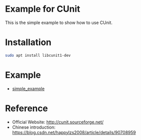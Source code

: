 # Example for CUnit

This is the simple example to show how to use CUnit.

# Installation

```bash
sudo apt install libcunit1-dev
```

# Example

* [simple_example](simple_example)

# Reference

* Official Website: http://cunit.sourceforge.net/
* Chinese introduction: https://blog.csdn.net/happylzs2008/article/details/90708959
